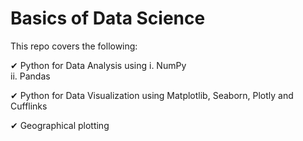 # Basics of Data Science

This repo covers the following:

✔ Python for Data Analysis using
      i. NumPy  
     ii. Pandas

✔ Python for Data Visualization using Matplotlib, Seaborn, Plotly and Cufflinks


✔ Geographical plotting


